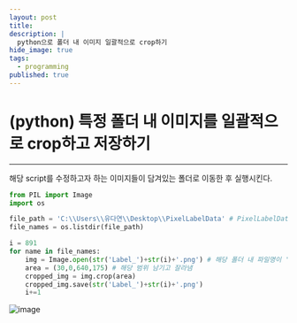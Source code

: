 ```yaml
---
layout: post
title: 
description: |
  python으로 폴더 내 이미지 일괄적으로 crop하기
hide_image: true
tags:
  - programming
published: true
---
```


# (python) 특정 폴더 내 이미지를 일괄적으로 crop하고 저장하기
* * *
해당 script를 수정하고자 하는 이미지들이 담겨있는 폴더로 이동한 후 실행시킨다. 
```py
from PIL import Image
import os

file_path = 'C:\\Users\\유다연\\Desktop\\PixelLabelData' # PixelLabelData라는 폴더 내의 이미지를 처리
file_names = os.listdir(file_path)

i = 891
for name in file_names:
    img = Image.open(str('Label_')+str(i)+'.png') # 해당 폴더 내 파일명이 'Label_1.png'형식으로 되어 있음. 하나씩 연다.
    area = (30,0,640,175) # 해당 범위 남기고 잘라냄
    cropped_img = img.crop(area)
    cropped_img.save(str('Label_')+str(i)+'.png')
    i+=1

```
![image](https://user-images.githubusercontent.com/69246778/179892483-469c2cbc-5038-48ab-91bb-0630bd2b2c72.png)

